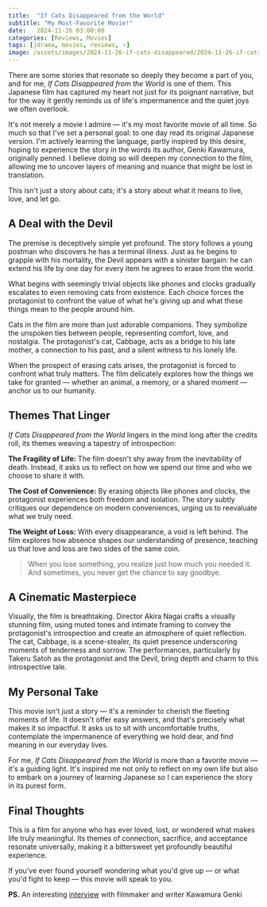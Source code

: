 ```yaml
---
title:  "If Cats Disappeared from the World"
subtitle: "My Most-Favorite Movie!"
date:   2024-11-26 03:00:00
categories: [Reviews, Movies]
tags: [jdrama, movies, reviews, ⭐️]
image: /assets/images/2024-11-26-if-cats-disappeared/2024-11-26-if-cats-disappeared-2.jpg
---
```


There are some stories that resonate so deeply they become a part of you, and for me, *If Cats Disappeared from the World* is one of them. This Japanese film has captured my heart not just for its poignant narrative, but for the way it gently reminds us of life's impermanence and the quiet joys we often overlook.

It's not merely a movie I admire — it's my most favorite movie of all time. So much so that I've set a personal goal: to one day read its original Japanese version. I'm actively learning the language, partly inspired by this desire, hoping to experience the story in the words its author, Genki Kawamura, originally penned. I believe doing so will deepen my connection to the film, allowing me to uncover layers of meaning and nuance that might be lost in translation.

This isn't just a story about cats; it's a story about what it means to live, love, and let go.

## A Deal with the Devil

The premise is deceptively simple yet profound. The story follows a young postman who discovers he has a terminal illness. Just as he begins to grapple with his mortality, the Devil appears with a sinister bargain: he can extend his life by one day for every item he agrees to erase from the world.

What begins with seemingly trivial objects like phones and clocks gradually escalates to even removing cats from existence. Each choice forces the protagonist to confront the value of what he's giving up and what these things mean to the people around him.

Cats in the film are more than just adorable companions. They symbolize the unspoken ties between people, representing comfort, love, and nostalgia. The protagonist's cat, Cabbage, acts as a bridge to his late mother, a connection to his past, and a silent witness to his lonely life.

When the prospect of erasing cats arises, the protagonist is forced to confront what truly matters. The film delicately explores how the things we take for granted — whether an animal, a memory, or a shared moment — anchor us to our humanity.

## Themes That Linger

*If Cats Disappeared from the World* lingers in the mind long after the credits roll, its themes weaving a tapestry of introspection:

**The Fragility of Life:** The film doesn't shy away from the inevitability of death. Instead, it asks us to reflect on how we spend our time and who we choose to share it with.

**The Cost of Convenience:** By erasing objects like phones and clocks, the protagonist experiences both freedom and isolation. The story subtly critiques our dependence on modern conveniences, urging us to reevaluate what we truly need.

**The Weight of Loss:** With every disappearance, a void is left behind. The film explores how absence shapes our understanding of presence, teaching us that love and loss are two sides of the same coin.

> When you lose something, you realize just how much you needed it. And sometimes, you never get the chance to say goodbye.

## A Cinematic Masterpiece

Visually, the film is breathtaking. Director Akira Nagai crafts a visually stunning film, using muted tones and intimate framing to convey the protagonist's introspection and create an atmosphere of quiet reflection. The cat, Cabbage, is a scene-stealer, its quiet presence underscoring moments of tenderness and sorrow. The performances, particularly by Takeru Satoh as the protagonist and the Devil, bring depth and charm to this introspective tale.

## My Personal Take

This movie isn't just a story — it's a reminder to cherish the fleeting moments of life. It doesn't offer easy answers, and that's precisely what makes it so impactful. It asks us to sit with uncomfortable truths, contemplate the impermanence of everything we hold dear, and find meaning in our everyday lives.

For me, *If Cats Disappeared from the World* is more than a favorite movie — it's a guiding light. It's inspired me not only to reflect on my own life but also to embark on a journey of learning Japanese so I can experience the story in its purest form.

## Final Thoughts

This is a film for anyone who has ever loved, lost, or wondered what makes life truly meaningful. Its themes of connection, sacrifice, and acceptance resonate universally, making it a bittersweet yet profoundly beautiful experience.

If you've ever found yourself wondering what you'd give up — or what you'd fight to keep — this movie will speak to you.

**PS.** An interesting [interview](https://www.japansociety.org.uk/review?review=598) with filmmaker and writer Kawamura Genki